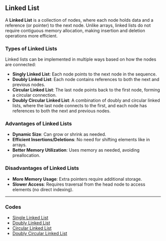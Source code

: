 ## Linked List  

A **Linked List** is a collection of nodes, where each node holds data and a reference (or pointer) to the next node. Unlike arrays, linked lists do not require contiguous memory allocation, making insertion and deletion operations more efficient.

### Types of Linked Lists  
Linked lists can be implemented in multiple ways based on how the nodes are connected:

- **Singly Linked List**: Each node points to the next node in the sequence.
- **Doubly Linked List**: Each node contains references to both the next and previous nodes.
- **Circular Linked List**: The last node points back to the first node, forming a circular connection.
- **Doubly Circular Linked List**: A combination of doubly and circular linked lists, where the last node connects to the first, and each node has references to both the next and previous nodes.

### Advantages of Linked Lists
- **Dynamic Size**: Can grow or shrink as needed.
- **Efficient Insertions/Deletions**: No need for shifting elements like in arrays.
- **Better Memory Utilization**: Uses memory as needed, avoiding preallocation.

### Disadvantages of Linked Lists
- **More Memory Usage**: Extra pointers require additional storage.
- **Slower Access**: Requires traversal from the head node to access elements (no direct indexing).
---

### Codes

- [Single Linked List](single-linked-list/main.go)
- [Doubly Linked List](doubly-linked-list/main.go)
- [Circular Linked List](circular-linked-list/main.go)
- [Doubly Circular Linked List](doubly-circular-linked-list/main.go)